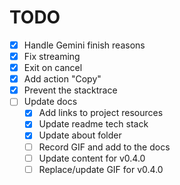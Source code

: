 # TODO

- [x] Handle Gemini finish reasons
- [x] Fix streaming
- [x] Exit on cancel
- [x] Add action "Copy"
- [x] Prevent the stacktrace
- [ ] Update docs
  - [x] Add links to project resources
  - [x] Update readme tech stack
  - [x] Update about folder
  - [ ] Record GIF and add to the docs
  - [ ] Update content for v0.4.0
  - [ ] Replace/update GIF for v0.4.0
